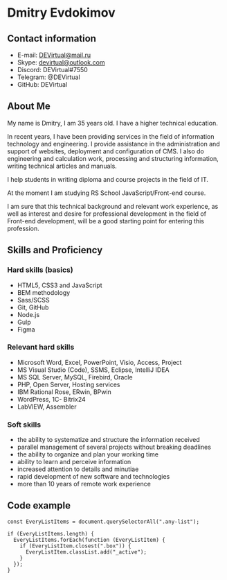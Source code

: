 # Dmitry Evdokimov

## Contact information

* E-mail: DEVirtual@mail.ru
* Skype: devirtual@outlook.com
* Discord: DEVirtual#7550
* Telegram: @DEVirtual
* GitHub: DEVirtual

## About Me

My name is Dmitry, I am 35 years old. I have a higher technical education.

In recent years, I have been providing services in the field of information technology and engineering. I provide assistance in the administration and support of websites, deployment and configuration of CMS. I also do engineering and calculation work, processing and structuring information, writing technical articles and manuals.

I help students in writing diploma and course projects in the field of IT.

At the moment I am studying RS School JavaScript/Front-end course.

I am sure that this technical background and relevant work experience, as well as interest and desire for professional development in the field of Front-end development, will be a good starting point for entering this profession.

## Skills and Proficiency

### Hard skills (basics)

* HTML5, CSS3 and JavaScript
* BEM methodology
* Sass/SCSS
* Git, GitHub
* Node.js
* Gulp
* Figma

### Relevant hard skills

- Microsoft Word, Excel, PowerPoint, Visio, Access, Project
- MS Visual Studio (Code), SSMS, Eclipse, IntelliJ IDEA
- MS SQL Server, MySQL, Firebird, Oracle
- PHP, Open Server, Hosting services
- IBM Rational Rose, ERwin, BPwin
- WordPress, 1С- Bitrix24
- LabVIEW, Assembler

### Soft skills

+ the ability to systematize and structure the information received
+ parallel management of several projects without breaking deadlines
+ the ability to organize and plan your working time
+ ability to learn and perceive information
+ increased attention to details and minutiae
+ rapid development of new software and technologies
+ more than 10 years of remote work experience

## Code example

```
const EveryListItems = document.querySelectorAll(".any-list");

if (EveryListItems.length) {
  EveryListItems.forEach(function (EveryListItem) {
    if (EveryListItem.closest(".box")) {
      EveryListItem.classList.add("_active");
    }
  });
}
```